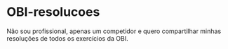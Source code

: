 # OBI-resolucoes
Não sou profissional, apenas um competidor e quero compartilhar minhas resoluções de todos os exercícios da OBI.
